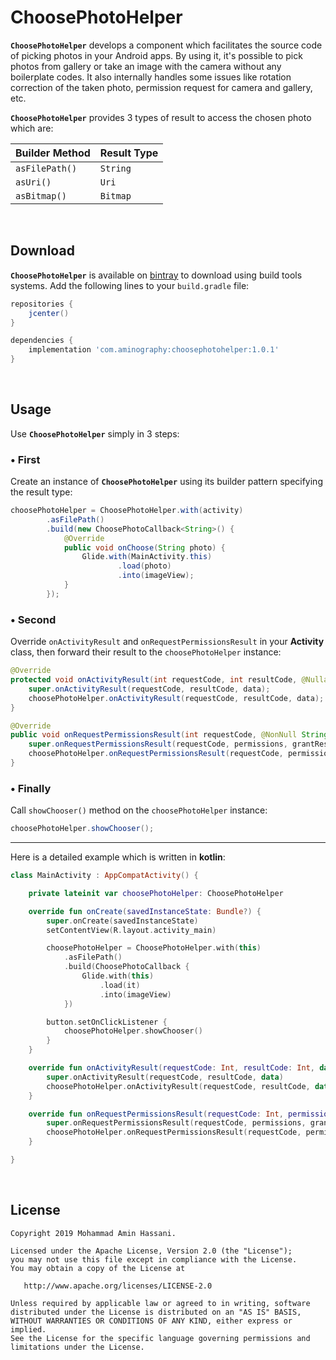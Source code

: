 # ChoosePhotoHelper

**`ChoosePhotoHelper`** develops a component which facilitates the source code of picking photos in your Android apps. By using it, it's possible to pick photos from gallery or take an image with the camera without any boilerplate codes.
It also internally handles some issues like rotation correction of the taken photo, permission request for camera and gallery, etc.

**`ChoosePhotoHelper`** provides 3 types of result to access the chosen photo which are:

| Builder Method | Result Type |
| --- | --- |
| `asFilePath()` | `String` |
| `asUri()` | `Uri` |
| `asBitmap()` | `Bitmap` |

<br/>

Download
--------
**`ChoosePhotoHelper`** is available on [bintray](https://bintray.com/aminography/maven/ChoosePhotoHelper) to download using build tools systems. Add the following lines to your `build.gradle` file:

```gradle
repositories {
    jcenter()
}

dependencies {
    implementation 'com.aminography:choosephotohelper:1.0.1'
}
```

<br/>

Usage
-----
Use **`ChoosePhotoHelper`** simply in 3 steps:

### • First
Create an instance of **`ChoosePhotoHelper`** using its builder pattern specifying the result type:

```java
choosePhotoHelper = ChoosePhotoHelper.with(activity)
        .asFilePath()
        .build(new ChoosePhotoCallback<String>() {
            @Override
            public void onChoose(String photo) {
                Glide.with(MainActivity.this)
                        .load(photo)
                        .into(imageView);
            }
        });
```

### • Second
Override `onActivityResult` and `onRequestPermissionsResult` in your **Activity** class, then forward their result to the `choosePhotoHelper` instance:

```java
@Override
protected void onActivityResult(int requestCode, int resultCode, @Nullable Intent data) {
    super.onActivityResult(requestCode, resultCode, data);
    choosePhotoHelper.onActivityResult(requestCode, resultCode, data);
}

@Override
public void onRequestPermissionsResult(int requestCode, @NonNull String[] permissions, @NonNull int[] grantResults) {
    super.onRequestPermissionsResult(requestCode, permissions, grantResults);
    choosePhotoHelper.onRequestPermissionsResult(requestCode, permissions, grantResults);
}
```

### • Finally
Call `showChooser()` method on the `choosePhotoHelper` instance:

```java
choosePhotoHelper.showChooser();
```

<hr/>

Here is a detailed example which is written in **kotlin**:

```kotlin
class MainActivity : AppCompatActivity() {

    private lateinit var choosePhotoHelper: ChoosePhotoHelper

    override fun onCreate(savedInstanceState: Bundle?) {
        super.onCreate(savedInstanceState)
        setContentView(R.layout.activity_main)

        choosePhotoHelper = ChoosePhotoHelper.with(this)
            .asFilePath()
            .build(ChoosePhotoCallback {
                Glide.with(this)
                    .load(it)
                    .into(imageView)
            })

        button.setOnClickListener {
            choosePhotoHelper.showChooser()
        }
    }

    override fun onActivityResult(requestCode: Int, resultCode: Int, data: Intent?) {
        super.onActivityResult(requestCode, resultCode, data)
        choosePhotoHelper.onActivityResult(requestCode, resultCode, data)
    }

    override fun onRequestPermissionsResult(requestCode: Int, permissions: Array<String>, grantResults: IntArray) {
        super.onRequestPermissionsResult(requestCode, permissions, grantResults)
        choosePhotoHelper.onRequestPermissionsResult(requestCode, permissions, grantResults)
    }

}
```

<br/>

License
--------
```
Copyright 2019 Mohammad Amin Hassani.

Licensed under the Apache License, Version 2.0 (the "License");
you may not use this file except in compliance with the License.
You may obtain a copy of the License at

   http://www.apache.org/licenses/LICENSE-2.0

Unless required by applicable law or agreed to in writing, software
distributed under the License is distributed on an "AS IS" BASIS,
WITHOUT WARRANTIES OR CONDITIONS OF ANY KIND, either express or implied.
See the License for the specific language governing permissions and
limitations under the License.
```

